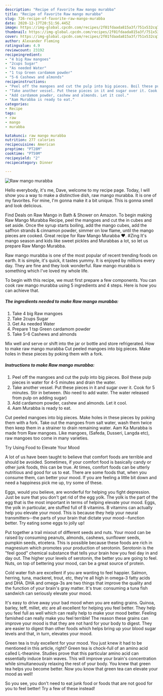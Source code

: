 ```yaml
---
description: "Recipe of Favorite Raw mango murabba"
title: "Recipe of Favorite Raw mango murabba"
slug: 726-recipe-of-favorite-raw-mango-murabba
date: 2020-12-17T20:51:56.445Z
image: https://img-global.cpcdn.com/recipes/2f01fdaada815a3f/751x532cq70/raw-mango-murabba-recipe-main-photo.jpg
thumbnail: https://img-global.cpcdn.com/recipes/2f01fdaada815a3f/751x532cq70/raw-mango-murabba-recipe-main-photo.jpg
cover: https://img-global.cpcdn.com/recipes/2f01fdaada815a3f/751x532cq70/raw-mango-murabba-recipe-main-photo.jpg
author: Alexander Fleming
ratingvalue: 4.9
reviewcount: 23192
recipeingredient:
- "4 big Raw mangoes"
- "2cups Sugar"
- "As needed Water"
- "1 tsp Green cardamom powder"
- "5-6 Cashews and almonds"
recipeinstructions:
- "Peel off the mangoes and cut the pulp into big pieces. Boil these pulp pieces in water for 4-5 minutes and drain the water."
- "Take another vessel. Put these pieces in it and sugar over it. Cook for 5 minutes. Stir in between. (No need to add water. The water released from pulp on adding sugar)"
- "Add cardamom powder, cashew and almonds. Let it cool."
- "Aam Murabba is ready to eat."
categories:
- Recipe
tags:
- raw
- mango
- murabba

katakunci: raw mango murabba 
nutrition: 277 calories
recipecuisine: American
preptime: "PT28M"
cooktime: "PT59M"
recipeyield: "2"
recipecategory: Dinner

---
```



![Raw mango murabba](https://img-global.cpcdn.com/recipes/2f01fdaada815a3f/751x532cq70/raw-mango-murabba-recipe-main-photo.jpg)

Hello everybody, it's me, Dave, welcome to my recipe page. Today, I will show you a way to make a distinctive dish, raw mango murabba. It is one of my favorites. For mine, I'm gonna make it a bit unique. This is gonna smell and look delicious.

Find Deals on Raw Mango in Bath &amp; Shower on Amazon. To begin making Raw Mango Murabba Recipe, peel the mangoes and cut the in cubes and set aside. Once the syrup starts boiling, add the mango cubes, add the saffron strands &amp; cinnamon powder, simmer on low flame, until the mango pieces are cooked. Great recipe for Raw Mango Murabba ♥️. #Zing It&#39;s mango season and kids like sweet pickles and Murabbas a lot, so let us prepare Raw Mango Murabba.

Raw mango murabba is one of the most popular of recent trending foods on earth. It is simple, it's quick, it tastes yummy. It is enjoyed by millions every day. They are fine and they look wonderful. Raw mango murabba is something which I've loved my whole life.


To begin with this recipe, we must first prepare a few components. You can cook raw mango murabba using 5 ingredients and 4 steps. Here is how you can achieve that.

<!--inarticleads1-->

##### The ingredients needed to make Raw mango murabba:

1. Take 4 big Raw mangoes
1. Take 2cups Sugar
1. Get As needed Water
1. Prepare 1 tsp Green cardamom powder
1. Take 5-6 Cashews and almonds


Mix well and serve or shift into the jar or bottle and store refrigerated. How to make raw mango murabba Cut peeled mangoes into big pieces. Make holes in these pieces by poking them with a fork. 

<!--inarticleads2-->

##### Instructions to make Raw mango murabba:

1. Peel off the mangoes and cut the pulp into big pieces. Boil these pulp pieces in water for 4-5 minutes and drain the water.
1. Take another vessel. Put these pieces in it and sugar over it. Cook for 5 minutes. Stir in between. (No need to add water. The water released from pulp on adding sugar)
1. Add cardamom powder, cashew and almonds. Let it cool.
1. Aam Murabba is ready to eat.


Cut peeled mangoes into big pieces. Make holes in these pieces by poking them with a fork. Take out the mangoes from salt water, wash them twice then keep them in a strainer to drain remaining water. Aam Ka Murabba is made from Raw mangoes. Like mangoes, (Safeda, Dusseri, Langda etc), raw mangoes too come in many varieties. 

Try Using Food to Elevate Your Mood


A lot of us have been taught to believe that comfort foods are terrible and should be avoided. Sometimes, if your comfort food is basically candy or other junk foods, this can be true. At times, comfort foods can be utterly nutritious and good for us to eat. There are some foods that, when you consume them, can better your mood. If you are feeling a little bit down and need a happiness pick me up, try some of these.

Eggs, would you believe, are wonderful for helping you fight depression. Just be sure that you don't get rid of the egg yolk. The yolk is the part of the egg that is the most important in terms of helping elevate your mood. Eggs, the yolk in particular, are stuffed full of B vitamins. B vitamins can actually help you elevate your mood. This is because they help your neural transmitters--the parts of your brain that dictate your mood--function better. Try eating some eggs to jolly up!

Put together a trail mixout of different seeds and nuts. Your mood can be raised by consuming peanuts, almonds, cashews, sunflower seeds, pumpkin seeds, etcetera. This is possible because these foods are rich in magnesium which promotes your production of serotonin. Serotonin is the "feel good" chemical substance that tells your brain how you feel day in and day out. The higher your levels of serotonin, the better you are going to feel. Nuts, on top of bettering your mood, can be a great source of protein.

Cold water fish are excellent if you are wanting to feel happier. Salmon, herring, tuna, mackerel, trout, etc, they're all high in omega-3 fatty acids and DHA. DHA and omega-3s are two things that improve the quality and the function of your brain's gray matter. It's true: consuming a tuna fish sandwich can seriously elevate your mood. 

It's easy to drive away your bad mood when you are eating grains. Quinoa, barley, teff, millet, etc are all excellent for helping you feel better. They help you feel full as well which can really help to make your mood better. Feeling famished can really make you feel terrible! The reason these grains can improve your mood is that they are not hard for your body to digest. They are easier to digest than other foods which helps bring up your blood sugar levels and that, in turn, elevates your mood.

Green tea is truly excellent for your mood. You just knew it had to be mentioned in this article, right? Green tea is chock-full of an amino acid called L-theanine. Studies prove that this particular amino acid can essentially induce brain waves. This will improve your brain's concentration while simultaneously relaxing the rest of your body. You knew that green tea helps you become better. Now you know that green tea can elevate your mood as well!

So you see, you don't need to eat junk food or foods that are not good for you to feel better! Try a few of these instead!

